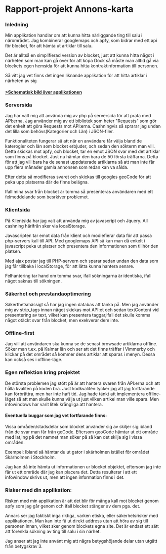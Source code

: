 <h1>Rapport-projekt Annons-karta</h1>
<h3>Inledning</h3>

<p>Min applikation handlar om att kunna hitta närliggande ting till salu i närområdet. Jag kombinerar
googlemaps och apfy, som bidrar med ett api för blocket, för att hämta ut artiklar till salu.</p>

<p>Det är alltså en simplifierad version av blocket, just att kunna hitta något i närheten som man kan gå över för att köpa
Dock så måste man alltid gå via blockets egen hemsida för att kunna hitta kontraktinformation till personen.
</p>
<p>
Så vitt jag vet finns det ingen liknande applikation för att hitta artiklar i närheten av sig
</p>

<a href="https://docs.google.com/document/d/1nG-OKwRkq7y77750JxQJvKVlCdL4f3uiXsZsK-Jh5oU/edit"><h4>>Schematisk bild över applikationen</h4></a>


<h3>Serversida</h3>

<p>
Jag har valt mig att använda mig av php på serversida för att prata med API:erna.
Jag använder mig av ett bibliotek som heter "Requests" som gör det enkelt att göra Requests mot API:erna.
Cashningvis så sprarar jag undan det lilla som behövs(Kategorier och Län) i JSON-filer.
</p>

<p>
Funktionaliteten fungerar så att när en användare får välja bland de katerogier och län som blocket erbjuder, och sedan den sökterm man vill.
Detta skickas mot apfy, och blocket, tar en emot JSON svar med det artiklar som finns på blocket.
Just nu hämtar den bara de 50 första träffarna. Detta för att jag vill bara ha de senast uppdaterade artiklarna så att man inte får upp flera månader gamla annonsen som redan kan va sålda.

Efter detta så modifieras svaret och skickas till googles geoCode för att peka upp platserna där de finns belägna.
</p>

<p>Ifall mina svar från blocket är tomma så presenteras användaren med ett felmeddelande som besrkiver problemet.</p>

<h3>Klientsida</h3>

<p>På Klientsida har jag valt att använda mig av javascript och Jquery. All cashning härifrån sker via localStorage.
</p>

<p>
Javascripten tar emot data från klient och modiefierar data för att passa php-servers kall till API.
Med googlemaps API så kan man då enkelt i javascript peka ut platser och presentera den informationen som tillhör den platsen.

Med ajax postar jag till PHP-servern och sparar sedan undan den data som jag får tillbaka i localStorage, för att lätta kunna hantera senare.
</p>

<p>
Felhantering tar hand om tomma svar, ifall sökningarna är identiska, ifall något saknas till sökningen.
</p>

<h3>Säkerhet och prestandaoptimering</h3>

<p>Säkerthetsmässigt så har jag ingen databas att tänka på. Men jag använder mig av strip_tags innan något skickas
mot API:et och sedan textContent vid presentering av text, vilket kan presentera taggar,ifall det skulle komma något otäckt svar från blocket,
men exekverar dem inte.</p>

<h3>Offline-first</h3>

<p>
    Jag vill att användaren ska kunna se de senast browsade artiklarna offline.
    Söker man t.ex. på Kalmar län och ser att det finns träffar i Vimmerby och klickar på det området så kommer dens artiklar att sparas i menyn.
    Dessa kan också ses i offline-läge.
</p>

<h3>Egen reflektion kring projektet</h3>
<p>
    De största problemen jag stött på är att hantera svaren från API:erna och att hålla kvalitén på koden bra.
    Just kodkvalitén tycker jag att jag fortfarande kan förbrättra, men har inte haft tid.
    Jag hade tänkt att implementera offline-läget så att man skulle kunna välja ut just vilken artikel man ville spara.
    Men infowindows har varit litek krångliga att hantera.
</p>

<h4>Eventuella buggar som jag vet fortfarande finns:</h4>
<p>
    Vissa områden/stadsdelar som blocket använder sig av skiljer sig ibland från de svar man får från geCode.
    Eftersom geoCode hämtar ut ett område med lat,lng på det namnet man söker på så kan det skilja sig i vissa områden.
</p>
<p>
Exempel: Ibland så hämtar du ut gator i skärholmen istället för området Skärholmen i Stockholm.
</p>
<p>
    Jag kan då inte hämta ut informationen ur blocket objektet, eftersom jag inte får ut ett område där jag kan placera det.
    Detta resulterar i att ett infowindow skrivs ut, men att ingen information finns i det.
</p>


<h3>Risker med din applikation: </h3>

<p>
    Risken med min applikation är att det blir för många kall mot blocket genom apfy som jag går genom och ifall blocket stänger av dem pga. det.
</p>
<p>
    Annars ser jag faktiskt inga riktiga, varken etiska, eller säkerhetsrisker med applikationen.
    Man kan inte få ut direkt address utan att höra av sig till personen innan, vilket sker genom blockets egna site.
    Det är endast ett sätt att förenkla sökning av ting till salu i sin närhet.
</p>
<p>
    Jag anser att jag inte använt mig att några betygshöjande delar utan utgått från betygskrav 3.
</p>
